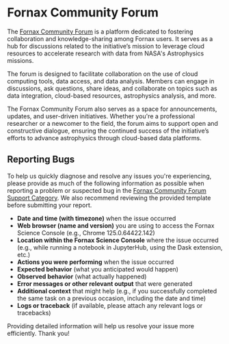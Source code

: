 # Fornax Community Forum

The [Fornax Community Forum](https://discourse.fornax.smce.nasa.gov/) is a platform dedicated to fostering collaboration and knowledge-sharing among Fornax users. It serves as a hub for discussions related to the initiative’s mission to leverage cloud resources to accelerate research with data from NASA's Astrophysics missions.

The forum is designed to facilitate collaboration on the use of cloud computing tools, data access, and data analysis. Members can engage in discussions, ask questions, share ideas, and collaborate on topics such as data integration, cloud-based resources, astrophysics analysis, and more.

The Fornax Community Forum also serves as a space for announcements, updates, and user-driven initiatives. Whether you're a professional researcher or a newcomer to the field, the forum aims to support open and constructive dialogue, ensuring the continued success of the initiative’s efforts to advance astrophysics through cloud-based data platforms.


## Reporting Bugs

To help us quickly diagnose and resolve any issues you're experiencing, please provide as much of the following information as possible when reporting a problem or suspected bug in the [Fornax Community Forum Support Category](https://discourse.fornax.smce.nasa.gov/c/support/6). We also recommend reviewing the provided template before submitting your report.

- **Date and time (with timezone)** when the issue occurred
- **Web browser (name and version)** you are using to access the Fornax Science Console (e.g., Chrome 125.0.64422.142)
- **Location within the Fornax Science Console** where the issue occurred (e.g., while running a notebook in JupyterHub, using the Dask extension, etc.)
- **Actions you were performing** when the issue occurred
- **Expected behavior** (what you anticipated would happen)
- **Observed behavior** (what actually happened)
- **Error messages or other relevant output** that were generated
- **Additional context** that might help (e.g., if you successfully completed the same task on a previous occasion, including the date and time)
- **Logs or traceback** (if available, please attach any relevant logs or tracebacks)

Providing detailed information will help us resolve your issue more efficiently. Thank you!
